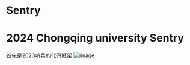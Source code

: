 # Sentry
# 2024 Chongqing university Sentry
首先是2023哨兵的代码框架
![image](https://github.com/zzzkite/Sentry/img/2023哨兵功能图.jpg)